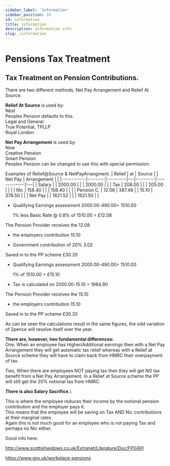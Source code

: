 ```yaml
---
sidebar_label: 'Information'
sidebar_position: 10
id: information
title: information
description: information info
slug: /information
---
```


# Pensions Tax Treatment

## Tax Treatment on Pension Contributions.



There are two different methods, Net Pay Arrangement and Relief At Source.



**Relief At Source** is used by:\
Nest\
Peoples Pension defaults to this.\
Legal and General\
True Potential, TPLLP\
Royal London



**Net Pay Arrangement** is used by:\
Now\
Creative Pension\
Smart Pension\
Peoples Pension can be changed to use this with special permission.

Examples of Relief@Source & NetPayArrangment.
| Relief     | at     | Source  |   | Net Pay | Arrangement |   |
|------------|--------:|---------:|---|---------:|-------------:|---|
| Salary     |        | 2000.00 |   |         | 2000.00     |   |
| Tax        | 208.00 |         |   | 205.00  |             |   |
| Nic        | 158.40 |         |   | 158.40  |             |   |
| Pension C. | 12.08  | 387.48  |   | 15.10   | 378.50      |   |
| Net Pay    |        | 1621.52 |   |         | 1621.50     |   |





* Qualifying Earnings assessment  2000.00-490.00= 1510.00

  1% less Basic Rate @ 0.8% of 1510.00 = £12.08



The Pension Provider receives the  12.08

+ the employers contribution           15.10

+ Government contribution of 20%   3.02

Saved in to the PP scheme              £30.20





* Qualifying Earnings assessment  2000.00-490.00= 1510.00

  1% of 1510.00 = £15.10

* Tax is calculated on 2000.00-15.10 = 1984.90



The Pension Provider receives the  15.10

+ the employers contribution           15.10

Saved in to the PP scheme              £30.20





As can be seen the calculations result in the same figures, the odd variation of 2pence will resolve itself over the year.

**There are, however, two fundamental differences:**\
One, When an employee has Higher/Additional earnings then with a Net Pay Arrangement they will get automatic tax relief whereas with a Relief at Source scheme they will have to claim back from HMRC their overpayment of tax.

Two, When there are employees NOT paying tax then they will get NO tax benefit from a Net Pay Arrangement. In a Relief at Source scheme the PP will still get the 20% notional tax from HMRC.







**There is also Salary Sacrifice.**\

This is where the employee reduces their income by the notional pension contribution and the employer pays it.\
This means that the employee will be saving on Tax AND Nic contributions at their marginal rates.\
Again this is not much good for an employee who is not paying Tax and perhaps no Nic either.



Good info here:

http://www.scottishwidows.co.uk/Extranet/Literature/Doc/FP0491



https://www.gov.uk/workplace-pensions